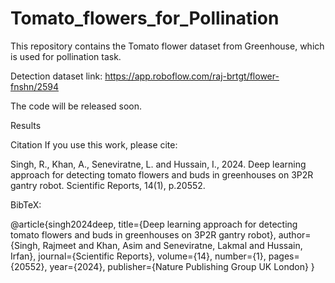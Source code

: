 # Tomato_flowers_for_Pollination

This repository contains the Tomato flower dataset from Greenhouse, which is used for pollination task.

Detection dataset link: https://app.roboflow.com/raj-brtgt/flower-fnshn/2594

The code will be released soon.

Results


Citation
If you use this work, please cite:

Singh, R., Khan, A., Seneviratne, L. and Hussain, I., 2024. Deep learning approach for detecting tomato flowers and buds in greenhouses on 3P2R gantry robot. Scientific Reports, 14(1), p.20552.

BibTeX:

@article{singh2024deep,
  title={Deep learning approach for detecting tomato flowers and buds in greenhouses on 3P2R gantry robot},
  author={Singh, Rajmeet and Khan, Asim and Seneviratne, Lakmal and Hussain, Irfan},
  journal={Scientific Reports},
  volume={14},
  number={1},
  pages={20552},
  year={2024},
  publisher={Nature Publishing Group UK London}
}


